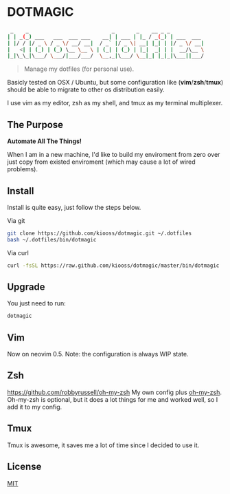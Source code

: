 # DOTMAGIC

```sh
 _    _                           _       _    __ _ _
| | _(_) ___   ___  ___ ___    __| | ___ | |_ / _(_) | ___  ___
| |/ / |/ _ \ / _ \/ __/ __|  / _` |/ _ \| __| |_| | |/ _ \/ __|
|   <| | (_) | (_) \__ \__ \ | (_| | (_) | |_|  _| | |  __/\__ \
|_|\_\_|\___/ \___/|___/___/  \__,_|\___/ \__|_| |_|_|\___||___/
```

> Manage my dotfiles (for personal use).

Basicly tested on OSX / Ubuntu, but some configuration like
(**vim**/**zsh**/**tmux**) should be able to migrate to other os distribution easily.

I use vim as my editor, zsh as my shell, and tmux as my terminal multiplexer.

## The Purpose

**Automate All The Things!**

When I am in a new machine, I'd like to build my enviroment from zero over just
copy from existed enviroment (which may cause a lot of wired problems).

## Install

Install is quite easy, just follow the steps below.

Via git

```sh
git clone https://github.com/kiooss/dotmagic.git ~/.dotfiles
bash ~/.dotfiles/bin/dotmagic
```

Via curl

```sh
curl -fsSL https://raw.github.com/kiooss/dotmagic/master/bin/dotmagic | bash
```

## Upgrade

You just need to run:

```sh
dotmagic
```

## Vim

Now on neovim 0.5.
Note: the configuration is always WIP state.

## Zsh

https://github.com/robbyrussell/oh-my-zsh
My own config plus [oh-my-zsh](https://github.com/robbyrussell/oh-my-zsh).
Oh-my-zsh is optional, but it does a lot things for me and worked well, so I add
it to my config.

## Tmux

Tmux is awesome, it saves me a lot of time since I decided to use it.

## License

[MIT](license)
